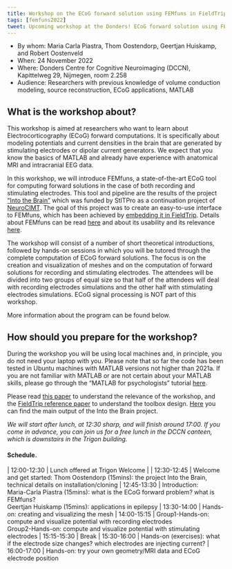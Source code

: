 ```yaml
---
title: Workshop on the ECoG forward solution using FEMfuns in FieldTrip at the Donders
tags: [femfuns2022]
tweet: Upcoming workshop at the Donders! ECoG forward solution using FEMfuns, organized by @mcpiastra, @ThomOostendorp, Geertjan Huiskamp and @oostenvr. See https://www.fieldtriptoolbox.org/workshop/femfuns2022
---
```


- By whom: Maria Carla Piastra, Thom Oostendorp, Geertjan Huiskamp, and Robert Oostenveld
- When: 24 November 2022
- Where: Donders Centre for Cognitive Neuroimaging (DCCN), Kapittelweg 29, Nijmegen, room 2.258
- Audience: Researchers with previous knowledge of volume conduction modeling, source reconstruction, ECoG applications, MATLAB

## What is the workshop about?

This workshop is aimed at researchers who want to learn about Electrocorticography (ECoG) forward computations. It is specifically about modeling potentials and current densities in the brain that are generated by stimulating electrodes or dipolar current generators. We expect that you know the basics of MATLAB and already have experience with anatomical MRI and intracranial EEG data.

In this workshop, we will introduce FEMfuns, a state-of-the-art ECoG tool for computing forward solutions in the case of both recording and stimulating electrodes. This tool and pipeline are the results of the project [“Into the Brain”](https://stitpro.nl/projects/into-the-brain/) which was funded by StITPro as a continuation project of [NeuroCIMT](https://neurocontrol.nl/projects/neurocimt/neurocimt-project-8-invasive-sensing/). The goal of this project was to create an easy-to-use interface to FEMfuns, which has been achieved by [embedding it in FieldTrip](/development/project/femfuns/). Details about FEMfuns can be read [here](https://doi.org/10.1007/s12021-020-09458-8) and about its usability and its relevance [here](https://iopscience.iop.org/article/10.1088/1741-2552/abb11d/meta).

The workshop will consist of a number of short theoretical introductions, followed by hands-on sessions in which you will be tutored through the complete computation of ECoG forward solutions. The focus is on the creation and visualization of meshes and on the computation of forward solutions for recording and stimulating electrodes. The attendees will be divided into two groups of equal size so that half of the attendees will deal with recording electrodes simulations and the other half with stimulating electrodes simulations. ECoG signal processing is NOT part of this workshop.

More information about the program can be found below.

## How should you prepare for the workshop?

During the workshop you will be using local machines and, in principle, you do not need your laptop with you. Please note that so far the code has been tested in Ubuntu machines with MATLAB versions not higher than 2021a. If you are not familiar with MATLAB or are not certain about your MATLAB skills, please go through the “MATLAB for psychologists” tutorial [here](http://www.antoniahamilton.com/matlab.html).

Please read [this paper](https://iopscience.iop.org/article/10.1088/1741-2552/abb11d/meta) to understand the relevance of the workshop, and the [FieldTrip reference paper](http://www.hindawi.com/journals/cin/2011/156869/) to understand the toolbox design. [Here](/development/project/femfuns/) you can find the main output of the Into the Brain project.

_We will start after lunch, at 12:30 sharp, and will finish around 17:00. If you come in advance, you can join us for a free lunch in the DCCN canteen, which is downstairs in the Trigon building._

#### Schedule.

| 12:00-12:30 | Lunch offered at Trigon Welcome                                                                                                                           |
| 12:30-12:45 | Welcome and get started: Thom Oostendorp (15mins): the project Into the Brain, technical details on installation/cloning
| 12:45-13:30 | Introduction:<br>Maria-Carla Piastra (15mins): what is the ECoG forward problem? what is FEMfuns?<br>Geertjan Huiskamp (15mins): applications in epilepsy
| 13:30-14:00 | Hands-on: creating and visualizing the mesh
| 14:00-15:15 | Group1-Hands-on: compute and visualize potential with recording electrodes<br>Group2-Hands-on: compute and visualize potential with stimulating electrodes
| 15:15-15:30 | Break
| 15:30-16:00 | Hands-on (exercises): what if the electrode size changes? which electrodes are injecting current?
| 16:00-17:00 | Hands-on: try your own geometry/MRI data and ECoG electrode position
